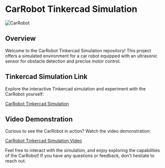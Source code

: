 # CarRobot Tinkercad Simulation

![CarRobot](https://github.com/Raafat-Nagy/CarRobot/assets/105138072/ed387518-0666-4e62-9a6a-145edd384f21)

## Overview 

Welcome to the CarRobot Tinkercad Simulation repository! This project offers a simulated environment for a car robot equipped with an ultrasonic sensor for obstacle detection and precise motor control.

## Tinkercad Simulation Link

Explore the interactive Tinkercad simulation and experiment with the CarRobot yourself:

[CarRobot Tinkercad Simulation](https://www.tinkercad.com/things/k39bmsrqsZD-carrobot?sharecode=wJwM_fhk8jJLs6Uq6si1MgF4OWoUL-uodO_oVv1dTkU)

## Video Demonstration

Curious to see the CarRobot in action? Watch the video demonstration:

[CarRobot Tinkercad Simulation Video](https://github.com/Raafat-Nagy/CarRobot/raw/main/Tinkercad_Simulation/CarRobot_TinkercadSimulation%20.mp4)

Feel free to interact with the simulation, and enjoy exploring the capabilities of the CarRobot! If you have any questions or feedback, don't hesitate to reach out.
